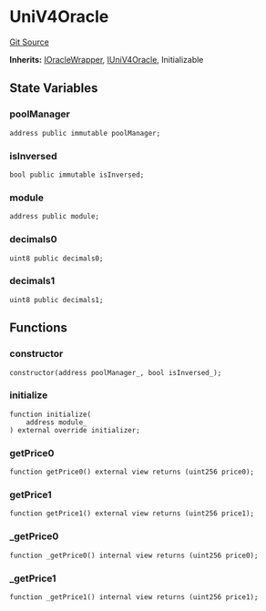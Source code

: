 # UniV4Oracle
[Git Source](https://github.com/ArrakisFinance/arrakis-modular/blob/main/src/oracles/UniV4Oracle.sol)

**Inherits:**
[IOracleWrapper](/autogenerated/interfaces/IOracleWrapper.sol/interface.IOracleWrapper.md), [IUniV4Oracle](/autogenerated/interfaces/IUniV4Oracle.sol/interface.IUniV4Oracle.md), Initializable


## State Variables
### poolManager

```solidity
address public immutable poolManager;
```


### isInversed

```solidity
bool public immutable isInversed;
```


### module

```solidity
address public module;
```


### decimals0

```solidity
uint8 public decimals0;
```


### decimals1

```solidity
uint8 public decimals1;
```


## Functions
### constructor


```solidity
constructor(address poolManager_, bool isInversed_);
```

### initialize


```solidity
function initialize(
    address module_
) external override initializer;
```

### getPrice0


```solidity
function getPrice0() external view returns (uint256 price0);
```

### getPrice1


```solidity
function getPrice1() external view returns (uint256 price1);
```

### _getPrice0


```solidity
function _getPrice0() internal view returns (uint256 price0);
```

### _getPrice1


```solidity
function _getPrice1() internal view returns (uint256 price1);
```

